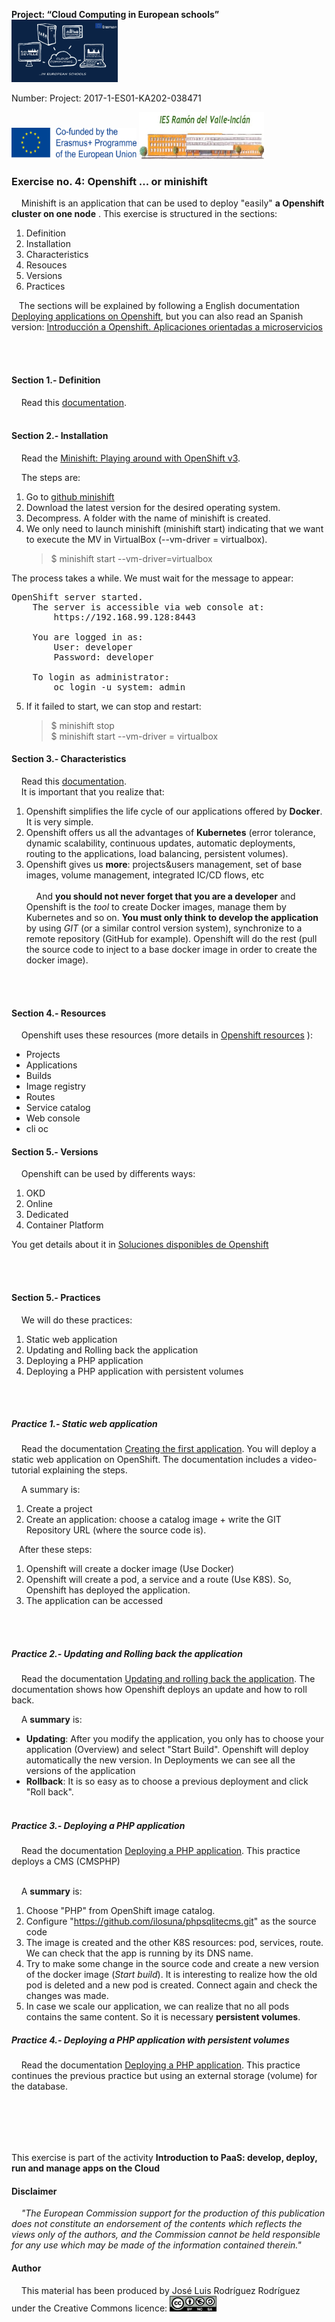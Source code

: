  **Project: “Cloud Computing in European schools”**  
<img src="/img/cloud-computing-logoproject.jpg" height="100" width="170">

 Number: Project: 2017-1-ES01-KA202-038471

<img src="/img/cofinanciadoEN.png" height="50" width="200"> <img src="/img/logoIES-Modificado.png" height="75" width="200">  




### Exercise no. 4: Openshift ... or minishift
&nbsp;&nbsp;&nbsp; Minishift is an application that can be used to deploy "easily" **a Openshift cluster on one node** . This exercise is structured in the sections:
   1. Definition
   2. Installation
   3. Characteristics
   4. Resouces
   5. Versions
   6. Practices
   
&nbsp;&nbsp;&nbsp;The sections will be explained by following a English documentation [Deploying applications on Openshift](https://iesgn.github.io/cloudandrelated/deploying_apps_openshift.html#/), but you can also read an Spanish version: [Introducción a Openshift. Aplicaciones orientadas a microservicios](https://iesgn.github.io/cloudandrelated/es_openshift.html#/)

<br/><br/>



####  Section 1.- Definition
&nbsp;&nbsp;&nbsp; Read this [documentation](https://iesgn.github.io/cloudandrelated/deploying_apps_openshift.html#/1/1).
<br/><br/>
####  Section 2.- Installation  
&nbsp;&nbsp;&nbsp; Read the [Minishift: Playing around with OpenShift v3](https://github.com/iesgn/cloudandrelated/blob/master/minishift.md).

&nbsp;&nbsp;&nbsp; The steps are:  
1. Go to [github minishift](https://github.com/minishift/minishift/releases)
2. Download the latest version for the desired operating system.
3. Decompress. A folder with the name of minishift is created.
4. We only need to launch minishift (minishift start) indicating that we want to execute the MV in VirtualBox (--vm-driver = virtualbox).
    > $ minishift start --vm-driver=virtualbox
    
The process takes a while. We must wait for the message to appear:  
 <pre>OpenShift server started.
    The server is accessible via web console at:
        https://192.168.99.128:8443

    You are logged in as:
        User: developer
        Password: developer

    To login as administrator:
        oc login -u system: admin </pre>  
5. If it failed to start, we can stop and restart:  
    > $ minishift stop  
    > $ minishift start --vm-driver = virtualbox  

####  Section 3.- Characteristics
&nbsp;&nbsp;&nbsp; Read this [documentation](https://iesgn.github.io/cloudandrelated/deploying_apps_openshift.html#/1/2).
<br/> 
&nbsp;&nbsp;&nbsp; It is important that you realize that:
1. Openshift simplifies the life cycle of our applications offered by **Docker**. It is very simple.
2. Openshift offers us all the advantages of **Kubernetes** (error tolerance, dynamic scalability, continuous updates, automatic deployments, routing to the applications, load balancing, persistent volumes).
3. Openshift gives us **more**: projects&users management, set of base images, volume management, integrated IC/CD flows, etc
<br/><br/>
&nbsp;&nbsp;&nbsp;  And **you should not never forget that you are a developer** and Openshift is the *tool* to create Docker images, manage them by Kubernetes and so on.  **You must only think to develop the application** by using *GIT* (or a similar control version system), synchronize to a remote repository (GitHub for example). Openshift will do the rest (pull the source code to inject to a base docker image in order to create the docker image).


<br/><br/>
####  Section 4.- Resources
&nbsp;&nbsp;&nbsp; Openshift uses these resources (more details in [Openshift resources](https://iesgn.github.io/cloudandrelated/deploying_apps_openshift.html#/2) ):
- Projects
- Applications
- Builds
- Image registry
- Routes
- Service catalog
- Web console
- cli oc


####  Section 5.- Versions
&nbsp;&nbsp;&nbsp;  Openshift can be used by differents ways:  
1. OKD
2. Online
3. Dedicated
4. Container Platform

You get details about it in [Soluciones disponibles de Openshift](https://iesgn.github.io/cloudandrelated/es_openshift.html#/3)

<br/><br/>


####  Section 5.- Practices
&nbsp;&nbsp;&nbsp;  We will do these practices:  
1. Static web application
2. Updating and Rolling back the application
3. Deploying a PHP application
4. Deploying a PHP application with persistent volumes


<br/><br/>

#####  Practice 1.- Static web application
&nbsp;&nbsp;&nbsp; Read the documentation [Creating the first application](https://iesgn.github.io/cloudandrelated/deploying_apps_openshift.html#/3). You will deploy a static web application on OpenShift. The documentation includes a video-tutorial explaining the steps.

&nbsp;&nbsp;&nbsp; A summary is:
1. Create a project
2. Create an application: choose a catalog image +  write the GIT Repository URL (where the source code is).

&nbsp;&nbsp;&nbsp;After these steps:
1. Openshift will create a docker image (Use Docker)
2. Openshift will create a pod, a service and a route (Use K8S). So, Openshift has deployed the application.
3. The application can be accessed
    
<br/><br/>

#####  Practice 2.- Updating and Rolling back the application
&nbsp;&nbsp;&nbsp;  Read the documentation [Updating and rolling back the application](https://iesgn.github.io/cloudandrelated/deploying_apps_openshift.html#/4).  The documentation shows how Openshift deploys an update and how to roll back.

&nbsp;&nbsp;&nbsp; A **summary** is:
- **Updating**: After you modify the application, you only has to choose your application (Overview) and select "Start Build".  Openshift will deploy automatically the new version.  In Deployments we can see all the versions of the application
- **Rollback**:  It is so easy as to choose a previous deployment and click "Roll back".
<br/><br/>


#####  Practice 3.- Deploying a PHP application
&nbsp;&nbsp;&nbsp;  Read the documentation [Deploying a PHP application](https://iesgn.github.io/cloudandrelated/deploying_apps_openshift.html#/6). This practice deploys a CMS (CMSPHP)
<br/><br/>

&nbsp;&nbsp;&nbsp; A **summary** is:
1. Choose "PHP" from OpenShift image catalog.
2. Configure "https://github.com/ilosuna/phpsqlitecms.git" as the source code
3. The image is created and the other K8S resources: pod, services, route. We can check that the app is running by its DNS name.
4. Try to make some change in the source code and create a new version of the docker image (*Start build*). It is interesting to realize how the old pod is deleted and a new pod is created.  Connect again and check the changes was made.
5. In case we scale our application, we can realize that no all pods contains the same content. So it is necessary **persistent volumes**.
&nbsp;&nbsp;&nbsp; 


#####  Practice 4.- Deploying a PHP application with persistent volumes
&nbsp;&nbsp;&nbsp;  Read the documentation [Deploying a PHP application](https://iesgn.github.io/cloudandrelated/deploying_apps_openshift.html#/6). This practice continues the previous practice but using an external storage (volume) for the database.

<br/><br/>
---
This exercise  is part of the activity **Introduction to PaaS: develop, deploy, run and manage apps on the Cloud**



#### Disclaimer
&nbsp;&nbsp;&nbsp;  *"The European Commission support for the production of this publication does not constitute an endorsement of the contents which reflects the views only of the authors, and the Commission cannot be held responsible for any use which may be made of the information contained therein."*




#### Author

&nbsp;&nbsp;&nbsp;  This material has been produced by José Luis Rodríguez Rodríguez under the Creative Commons licence:  <img src="/img/Licencia-Tipo2.png" height="25" width="75">  




